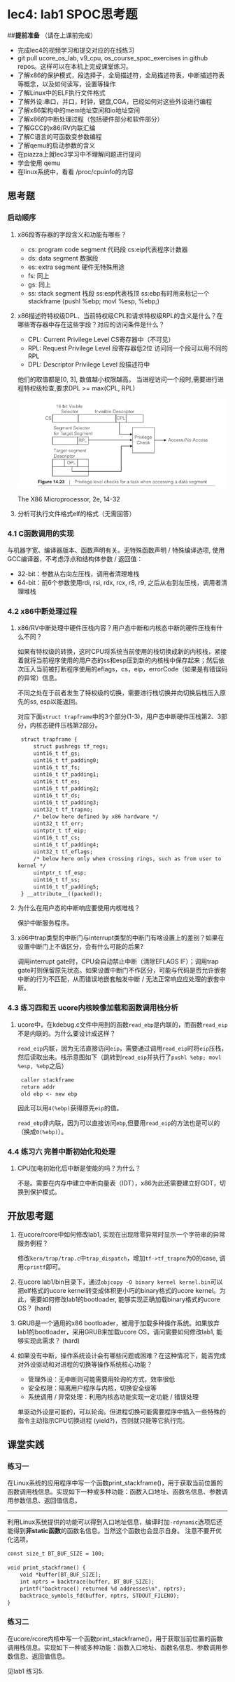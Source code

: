 # lec4: lab1 SPOC思考题

##**提前准备**
（请在上课前完成）

 - 完成lec4的视频学习和提交对应的在线练习
 - git pull ucore_os_lab, v9_cpu, os_course_spoc_exercises in github repos。这样可以在本机上完成课堂练习。
 - 了解x86的保护模式，段选择子，全局描述符，全局描述符表，中断描述符表等概念，以及如何读写，设置等操作
 - 了解Linux中的ELF执行文件格式
 - 了解外设:串口，并口，时钟，键盘,CGA，已经如何对这些外设进行编程
 - 了解x86架构中的mem地址空间和io地址空间
 - 了解x86的中断处理过程（包括硬件部分和软件部分）
 - 了解GCC的x86/RV内联汇编
 - 了解C语言的可函数变参数编程
 - 了解qemu的启动参数的含义
 - 在piazza上就lec3学习中不理解问题进行提问
 - 学会使用 qemu
 - 在linux系统中，看看 /proc/cpuinfo的内容

## 思考题

### 启动顺序

1. x86段寄存器的字段含义和功能有哪些？
	
	* cs: program code segment 代码段 cs:eip代表程序计数器
	* ds: data segment 数据段
	* es: extra segment 硬件无特殊用途
	* fs: 同上
	* gs: 同上 
	* ss: stack segment 栈段 ss:esp代表栈顶 ss:ebp有时用来标记一个stackframe (pushl %ebp; movl %esp, %ebp;)

2. x86描述符特权级DPL、当前特权级CPL和请求特权级RPL的含义是什么？在哪些寄存器中存在这些字段？对应的访问条件是什么？
		
	* CPL: Current Privilege Level CS寄存器中（不可见）
	* RPL: Request Privilege Level 段寄存器低2位 访问同一个段可以用不同的RPL
	* DPL: Descriptor Privilege Level 段描述符中
	
	他们的取值都是[0, 3], 数值越小权限越高。
	当进程访问一个段时,需要进行进程特权级检查,要求DPL >= max(CPL, RPL) 

	![](The_X86_Microprocessor_2e_14_32.png)
	
	The X86 Microprocessor, 2e, 14-32

3. 分析可执行文件格式elf的格式（无需回答）

### 4.1 C函数调用的实现
	
与机器字宽、编译器版本、函数声明有关。无特殊函数声明 / 特殊编译选项, 使用GCC编译器，不考虑浮点和结构体参数 / 返回值：

* 32-bit：参数从右向左压栈，调用者清理堆栈
* 64-bit：前6个参数使用rdi, rsi, rdx, rcx, r8, r9, 之后从右到左压栈，调用者清理堆栈

### 4.2 x86中断处理过程

1. x86/RV中断处理中硬件压栈内容？用户态中断和内核态中断的硬件压栈有什么不同？

	如果有特权级的转换，这时CPU将系统当前使用的栈切换成新的内核栈，紧接着就将当前程序使用的用户态的ss和esp压到新的内核栈中保存起来；然后依次压入当前被打断程序使用的eflags，cs，eip，errorCode（如果是有错误码的异常）信息。

	不同之处在于前者发生了特权级的切换，需要进行栈切换并向切换后栈压入原先的ss, esp以能返回。

	对应下面`struct trapframe`中的3个部分(1-3)，用户态中断硬件压栈第2、3部分，内核态硬件压栈第2部分。

		struct trapframe {
		    struct pushregs tf_regs;
		    uint16_t tf_gs;
		    uint16_t tf_padding0;
		    uint16_t tf_fs;
		    uint16_t tf_padding1;
		    uint16_t tf_es;
		    uint16_t tf_padding2;
		    uint16_t tf_ds;
		    uint16_t tf_padding3;
		    uint32_t tf_trapno;
		    /* below here defined by x86 hardware */
		    uint32_t tf_err;
		    uintptr_t tf_eip;
		    uint16_t tf_cs;
		    uint16_t tf_padding4;
		    uint32_t tf_eflags;
		    /* below here only when crossing rings, such as from user to kernel */
		    uintptr_t tf_esp;
		    uint16_t tf_ss;
		    uint16_t tf_padding5;
		} __attribute__((packed));

2. 为什么在用户态的中断响应要使用内核堆栈？

	保护中断服务程序。

3. x86中trap类型的中断门与interrupt类型的中断门有啥设置上的差别？如果在设置中断门上不做区分，会有什么可能的后果?

	调用interrupt gate时，CPU会自动禁止中断（清除EFLAGS IF）；调用trap gate时则保留原先状态。如果设置中断门不作区分，可能与代码是否允许嵌套中断的行为不匹配，从而错误地嵌套触发中断 / 无法正常响应应处理的嵌套中断。

### 4.3 练习四和五 ucore内核映像加载和函数调用栈分析

1. ucore中，在kdebug.c文件中用到的函数`read_ebp`是内联的，而函数`read_eip`不是内联的。为什么要设计成这样？

	`read_eip`内联，因为无法直接访问`eip`，需要通过调用`read_eip`时将`eip`压栈，然后读取出来。栈示意图如下（跳转到`read_eip`并执行了`pushl %ebp; movl %esp, %ebp`之后）
			
		caller stackframe
		return addr
		old ebp <- new ebp
	
	因此可以用`4(%ebp)`获得原先`eip`的值。
	
	`read_ebp`非内联，因为可以直接访问`ebp`,但要用`read_eip`的方法也是可以的（换成`0(%ebp)`）。

### 4.4 练习六 完善中断初始化和处理

1. CPU加电初始化后中断是使能的吗？为什么？

	不是。需要在内存中建立中断向量表（IDT），x86为此还需要建立好GDT，切换到保护模式。

## 开放思考题

1. 在ucore/rcore中如何修改lab1, 实现在出现除零异常时显示一个字符串的异常服务例程？

	修改`kern/trap/trap.c`中`trap_dispatch`，增加`tf->tf_trapno`为0的case, 调用`cprintf`即可。

2. 在ucore lab1/bin目录下，通过`objcopy -O binary kernel kernel.bin`可以把elf格式的ucore kernel转变成体积更小巧的binary格式的ucore kernel。为此，需要如何修改lab1的bootloader, 能够实现正确加载binary格式的ucore OS？ (hard)
3. GRUB是一个通用的x86 bootloader，被用于加载多种操作系统。如果放弃lab1的bootloader，采用GRUB来加载ucore OS，请问需要如何修改lab1, 能够实现此需求？ (hard)
4. 如果没有中断，操作系统设计会有哪些问题或困难？在这种情况下，能否完成对外设驱动和对进程的切换等操作系统核心功能？

	* 管理外设：无中断则可能需要用轮询的方式，效率很低
	* 安全权限：隔离用户程序与内核，切换安全级等
	* 系统调用 / 异常处理：利用内核态功能实现一定功能 / 错误处理

	单驱动外设是可能的，可以轮询。但进程切换可能需要程序中插入一些特殊的指令主动指示CPU切换进程 (yield?)，否则就只能等它执行完。

## 课堂实践
### 练习一
在Linux系统的应用程序中写一个函数print_stackframe()，用于获取当前位置的函数调用栈信息。实现如下一种或多种功能：函数入口地址、函数名信息、参数调用参数信息、返回值信息。

----------

利用Linux系统提供的功能可以得到入口地址信息，编译时加`-rdynamic`选项后还能得到**非static函数**的函数名信息。当然这个函数也会显示自身。 注意不要开优化选项。

	const size_t BT_BUF_SIZE = 100;
	
	void print_stackframe() {
	    void *buffer[BT_BUF_SIZE];
	    int nptrs = backtrace(buffer, BT_BUF_SIZE);
	    printf("backtrace() returned %d addresses\n", nptrs);
	    backtrace_symbols_fd(buffer, nptrs, STDOUT_FILENO);
	}

### 练习二
在ucore/rcore内核中写一个函数print_stackframe()，用于获取当前位置的函数调用栈信息。实现如下一种或多种功能：函数入口地址、函数名信息、参数调用参数信息、返回值信息。

见lab1 练习5.